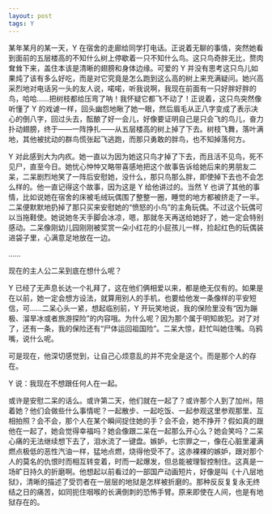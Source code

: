 ```yaml
---
layout: post
tags: Y
---
```


某年某月的某一天，Y 在宿舍的走廊给同学打电话。正说着无聊的事情，突然她看到面前的五层楼高的不知什么树上停歇着一只不知什么鸟。这只鸟奇胖无比，赘肉耷耸下来，盖住本该是清晰的翅膀和身体边缘。可爱的 Y 并没有思考这只鸟儿如果炖了该有多么好吃，而是对它究竟是怎么跑到这么高的树上来充满疑问。她兴高采烈地对电话另一头的友人说，喏喏，听我说啊，我现在前面有一只好胖好胖的鸟，哈哈……把树枝都给压弯了呐！我怀疑它都飞不动了！正说着，这只鸟突然像听懂了 Y 的戏谑一样，回头幽怨地瞅了她一眼，然后眉毛从正八字变成了表示决心的倒八字，回过头去，酝酿了好一会儿，好像要证明自己是只会飞的鸟儿，奋力扑动翅膀，终于——一阵挣扎——从五层楼高的树上掉了下去。树枝飞舞，落叶满地，其他被扰动的群鸟慌张起飞逃跑，而那只勇敢的胖鸟，也不知掉落何方。

Y 对此感到大为内疚。她一直以为因为她这只鸟才掉了下去，而且活不见鸟，死不见尸，直至今日。她忧心忡忡又略带喜感地把这个故事告诉给她后来的男朋友二呆，二呆剧烈地笑了一阵后安慰她，没什么，那只鸟那么胖，即使掉下去也不会怎么样的。他一直记得这个故事，因为这是 Y 给他讲过的。当然 Y 也讲了其他的事情，比如说她在宿舍的床被毛绒玩偶围了整整一圈，睡觉的地方都被挤走了一半。二呆便默默地扔掉了那只买来安慰她的“愤怒的小鸟”的主角玩偶。不过这个玩偶可以当拖鞋使。她说她冬天手脚会冰凉，嗯，那就冬天再送给她好了，她一定会特别感动。二呆像刚幼儿园刚刚被奖赏一朵小红花的小屁孩儿一样，捡起红色的玩偶装进袋子里，心满意足地放在一边。

……

现在的主人公二呆到底在想什么呢？

Y 已经了无声息长达一个礼拜了，这在他们俩相爱以来，都是绝无仅有的。如果是在以前，她一定会想方设法，就算用别人的手机，也要给他发一条像样的平安短信，可……二呆心头一紧，想起临别前，Y 开玩笑地说，我的保险里没有“因为蹦极、溜旱冰或者旅游探险”的内容哦。为什么呢？因为那个属于明知故犯。对了对了，还有一条，我的保险还有“尸体运回祖国险”。二呆大惊，赶忙叫她住嘴。乌鸦嘴，说什么呢。

可是现在，他深切感觉到，让自己心烦意乱的并不完全是这个。而是那个人的存在。

Y 说：我现在不想跟任何人在一起。

或许是安慰二呆的话么。或许第二天，他们就在一起了？或许那个人到了加州，陪着她？他们会做些什么事情呢？一起散步、一起吃饭、一起参观这里参观那里、互相拍照？会不会，那个人在某个瞬间捉住她的手？会不会，她不挣开？假如真的跟他在一起了，她会觉得幸福吗？她会像跟二呆在一起那么开心么？她会笑吗？二呆心痛的无法继续想下去了，泪水流了一键盘。嫉妒，七宗罪之一，像在心脏里灌满燃点极低的恶性汽油一样，猛地点燃，烧得他受不了。这赤裸裸的嫉妒，跟对那个人的莫名的仇恨时而相互转变着，时而一起爆发，但总能被理智控制住。这真是一场旷日持久的折磨啊。他想起以前看过的一部国产动画短片，好像是叫《十八层地狱》，清晰的描述了受罚者在一层层的地狱是怎样被折磨的。那种反反复复永无终结之日的痛苦，如同扼住咽喉的长满倒刺的恐怖手臂。原来即使在人间，也是有地狱存在的。
